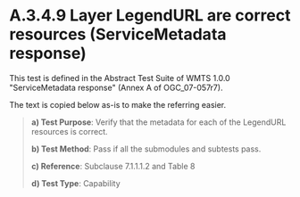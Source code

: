 # A.3.4.9 Layer LegendURL are correct resources (ServiceMetadata response)

This test is defined in the Abstract Test Suite of WMTS 1.0.0 "ServiceMetadata response" (Annex A of OGC_07-057r7).

The text is copied below as-is to make the referring easier.

> **a) Test Purpose**: Verify that the metadata for each of the LegendURL resources is correct.
>
> **b) Test Method**: Pass if all the submodules and subtests pass.
>
> **c) Reference**: Subclause 7.1.1.1.2 and Table 8
>
> **d) Test Type**: Capability
